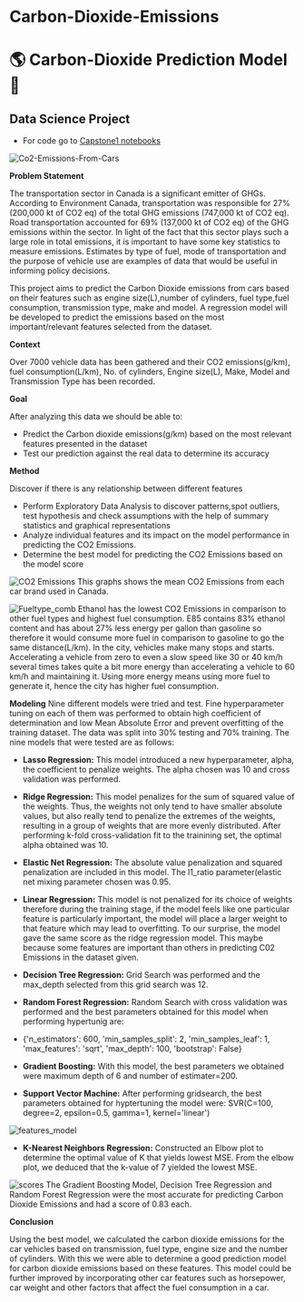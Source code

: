 # Carbon-Dioxide-Emissions
# :earth_americas: Carbon-Dioxide Prediction Model :deciduous_tree:
## Data Science Project
- For code go to [Capstone1 notebooks](https://github.com/skamal18/Carbon-Dioxide-Emissions/tree/main/Capstone1%20notebooks)

![Co2-Emissions-From-Cars](https://user-images.githubusercontent.com/98712279/180068465-e0789668-f025-493a-b0ec-bf37e302548e.jpeg)


**Problem Statement**   

The transportation sector in Canada is a significant emitter of GHGs. According to Environment Canada, transportation was responsible for 27% (200,000 kt of CO2 eq) of the total GHG emissions (747,000 kt of CO2 eq). Road transportation accounted for 69% (137,000 kt of CO2 eq) of the GHG emissions within the sector. 
In light of the fact that this sector plays such a large role in total emissions, it is important to have some key statistics to measure emissions. Estimates by type of fuel, mode of transportation and the purpose of vehicle use are examples of data that would be useful in informing policy decisions. 

This project aims to predict the Carbon Dioxide emissions from cars based on their features such as engine size(L),number of cylinders, fuel type,fuel consumption, transmission type, make and model. A regression model will be developed to predict the emissions based on the most important/relevant features selected from the dataset.

**Context**     

Over 7000 vehicle data has been gathered and their CO2 emissions(g/km), fuel consumption(L/km), No. of cylinders, Engine size(L), Make, Model and Transmission Type has been recorded.

**Goal**

After analyzing this data we should be able to: 
- Predict the Carbon dioxide emissions(g/km) based on the most relevant features presented in the dataset
- Test our prediction against the real data to determine its accuracy

**Method**

Discover if there is any relationship between different features

- Perform Exploratory Data Analysis to discover patterns,spot outliers, test hypothesis and check assumptions with the help of summary statistics and graphical representations
- Analyze individual features and its impact on the model performance in predicting the CO2 Emissions.
- Determine the best model for predicting the CO2 Emissions based on the model score


![CO2 Emissions](https://user-images.githubusercontent.com/98712279/179902500-b4addd4a-6607-4976-8465-3391d566c6ca.png)
 This graphs shows the mean CO2 Emissions from each car brand used in Canada. 


![Fueltype_comb](https://user-images.githubusercontent.com/98712279/180002377-dd4daf12-bdf6-4e37-bf10-0b3d6b52a867.png)
Ethanol has the lowest CO2 Emissions in comparison to other fuel types and highest fuel consumption. E85 contains 83% ethanol content and has about 27% less energy per gallon than gasoline so therefore it would consume more fuel in comparison to gasoline to go the same distance(L/km). In the city, vehicles make many stops and starts. Accelerating a vehicle from zero to even a slow speed like 30 or 40 km/h several times takes quite a bit more energy than accelerating a vehicle to 60 km/h and maintaining it. Using more energy means using more fuel to generate it, hence the city has higher fuel consumption.



**Modeling**
Nine different models were tried and test. Fine hyperparameter tuning on each of them was performed to obtain high coefficient of determination and low Mean Absolute Error and prevent overfitting of the training dataset. The data was split into 30% testing and 70% training. The nine models that were tested are as follows:

- **Lasso Regression:** This model introduced a new hyperparameter, alpha, the coefficient to penalize weights. The alpha chosen was 10 and cross validation was performed. 

- **Ridge Regression:** This model penalizes for the sum of squared value of the weights. Thus, the weights not only tend to have smaller absolute values, but also really tend to penalize the extremes of the weights, resulting in a group of weights that are more evenly distributed. After performing k-fold cross-validation fit to the trainining set, the optimal alpha obtained was 10. 

- **Elastic Net Regression:** The absolute value penalization and squared penalization are included in this model. The l1_ratio parameter(elastic net mixing parameter chosen was 0.95.

- **Linear Regression:** This model is not penalized for its choice of weights therefore during the training stage, if the model feels like one particular feature is particularly important, the model will place a larger weight to that feature which may lead to overfitting. To our surprise, the model gave the same score as the ridge regression model. This maybe because some features are important than others in predicting C02 Emissions in the dataset given.

- **Decision Tree Regression:** Grid Search was performed and the max_depth selected from this grid search was 12. 

- **Random Forest Regression:** Random Search with cross validation was performed and the best parameters obtained for this model when performing hypertunig are:
- {'n_estimators': 600,
 'min_samples_split': 2,
 'min_samples_leaf': 1,
 'max_features': 'sqrt',
 'max_depth': 100,
 'bootstrap': False}

- **Gradient Boosting:** With this model, the best parameters we obtained were maximum depth of 6 and number of estimater=200. 

- **Support Vector Machine:** After performing gridsearch, the best parameters obtained for hyptertuning the model were:
SVR(C=100, degree=2, epsilon=0.5, gamma=1, kernel='linear')


![features_model](https://user-images.githubusercontent.com/98712279/180065245-b979ae74-2b43-420e-b83e-2934eba08318.png)
- **K-Nearest Neighbors Regression:** Constructed an Elbow plot to determine the optimal value of K that yields lowest MSE. From the elbow plot, we deduced that the k-value of 7 yielded the lowest MSE.


![scores](https://user-images.githubusercontent.com/98712279/180066146-8f35166a-a17b-4edf-875f-e700db1373fe.png)
The Gradient Boosting Model, Decision Tree Regression and Random Forest Regression were the most accurate for predicting Carbon Dioxide Emissions and had a score of 0.83 each.

**Conclusion**

Using the best model, we calculated the carbon dioxide emissions for the car vehicles based on transmission, fuel type, engine size and the number of cylinders. With this we were able to determine a good prediction model for carbon dioxide emissions based on these features. This model could be further improved by incorporating other car features such as horsepower, car weight and other factors that affect the fuel consumption in a car.
